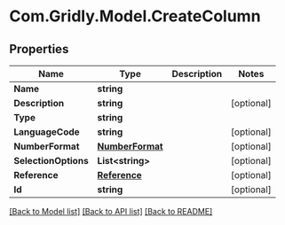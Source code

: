 # Com.Gridly.Model.CreateColumn

## Properties

Name | Type | Description | Notes
------------ | ------------- | ------------- | -------------
**Name** | **string** |  | 
**Description** | **string** |  | [optional] 
**Type** | **string** |  | 
**LanguageCode** | **string** |  | [optional] 
**NumberFormat** | [**NumberFormat**](NumberFormat.md) |  | [optional] 
**SelectionOptions** | **List&lt;string&gt;** |  | [optional] 
**Reference** | [**Reference**](Reference.md) |  | [optional] 
**Id** | **string** |  | [optional] 

[[Back to Model list]](../README.md#documentation-for-models) [[Back to API list]](../README.md#documentation-for-api-endpoints) [[Back to README]](../README.md)

